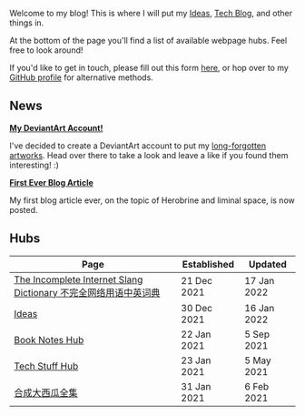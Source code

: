 Welcome to my blog! This is where I will put my [Ideas](ideas), [Tech Blog](/Tech%20Stuff), and other things in.

At the bottom of the page you'll find a list of available webpage hubs. Feel free to look around!

If you'd like to get in touch, please fill out this form [here](),
or hop over to my [GitHub profile](https://github.com/Cynthia7979/) for alternative methods.

## News

<div class="news-block">
    <b><a href="https://www.deviantart.com/cynthia7979">My DeviantArt Account!</a></b>
    <p>
    I've decided to create a DeviantArt account to put my <a href="https://github.com/Cynthia7979/images/tree/master/artwork">long-forgotten artworks</a>.
    Head over there to take a look and leave a like if you found them interesting! :)
    </p>
</div>

<div class="news-block">
    <b><a href="https://cynthia7979.github.io/ideas/herobrine">First Ever Blog Article</a></b>
    <p>
    My first blog article ever, on the topic of Herobrine and liminal space, is now posted.
    </p>
</div>


## Hubs

| Page | Established | Updated |
|------|-------------|---------|
| [The Incomplete Internet Slang Dictionary 不完全网络用语中英词典](www-dict) | 21 Dec 2021 | 17 Jan 2022 |
| [Ideas](ideas) | 30 Dec 2021 | 16 Jan 2022 |
| [Book Notes Hub](/Book%20Notes) | 22 Jan 2021 | 5 Sep 2021 |
| [Tech Stuff Hub](/Tech%20Stuff) | 23 Jan 2021 | 5 May 2021 |
| [合成大西瓜全集](daxigua) | 31 Jan 2021 | 6 Feb 2021 |

